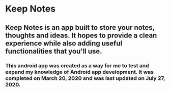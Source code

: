# Keep Notes
## Keep Notes is an app built to store your notes, thoughts and ideas. It hopes to provide a clean experience while also adding useful functionalities that you'll use.
### This android app was created as a way for me to test and expand my knowledge of Android app development. It was completed on March 20, 2020 and was last updated on July 27, 2020.
